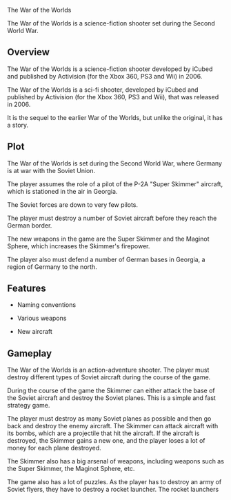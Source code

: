 The War of the Worlds

The War of the Worlds is a science-fiction shooter set during the Second World War.

## Overview

The War of the Worlds is a science-fiction shooter developed by iCubed and published by Activision (for the Xbox 360, PS3 and Wii) in 2006.

The War of the Worlds is a sci-fi shooter, developed by iCubed and published by Activision (for the Xbox 360, PS3 and Wii), that was released in 2006.

It is the sequel to the earlier War of the Worlds, but unlike the original, it has a story.

## Plot

The War of the Worlds is set during the Second World War, where Germany is at war with the Soviet Union.

The player assumes the role of a pilot of the P-2A "Super Skimmer" aircraft, which is stationed in the air in Georgia.

The Soviet forces are down to very few pilots.

The player must destroy a number of Soviet aircraft before they reach the German border.

The new weapons in the game are the Super Skimmer and the Maginot Sphere, which increases the Skimmer's firepower.

The player also must defend a number of German bases in Georgia, a region of Germany to the north.

## Features

*   Naming conventions

*   Various weapons
*   New aircraft

## Gameplay

The War of the Worlds is an action-adventure shooter. The player must destroy different types of Soviet aircraft during the course of the game.

During the course of the game the Skimmer can either attack the base of the Soviet aircraft and destroy the Soviet planes. This is a simple and fast strategy game.

The player must destroy as many Soviet planes as possible and then go back and destroy the enemy aircraft. The Skimmer can attack aircraft with its bombs, which are a projectile that hit the aircraft. If the aircraft is destroyed, the Skimmer gains a new one, and the player loses a lot of money for each plane destroyed.

The Skimmer also has a big arsenal of weapons, including weapons such as the Super Skimmer, the Maginot Sphere, etc.

The game also has a lot of puzzles. As the player has to destroy an army of Soviet flyers, they have to destroy a rocket launcher. The rocket launchers
